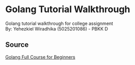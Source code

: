 # Golang Tutorial Walkthrough

Golang tutorial walkthrough for college assignment <br />
By: Yehezkiel Wiradhika (5025201086) - PBKK D

## Source

[Golang Full Course for Beginners](https://www.youtube.com/watch?v=yyUHQIec83I&t=1s)
